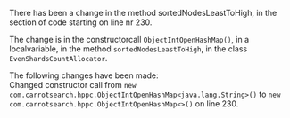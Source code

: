 There has been a change in the method sortedNodesLeastToHigh, in the section of code starting on line nr 230.
  
The change is in the constructorcall ```ObjectIntOpenHashMap()```, in a localvariable, in the method ```sortedNodesLeastToHigh```, in the class ```EvenShardsCountAllocator```.
  
The following changes have been made:  
Changed constructor call from ```new com.carrotsearch.hppc.ObjectIntOpenHashMap<java.lang.String>()``` to ```new com.carrotsearch.hppc.ObjectIntOpenHashMap<>()``` on line 230.  

